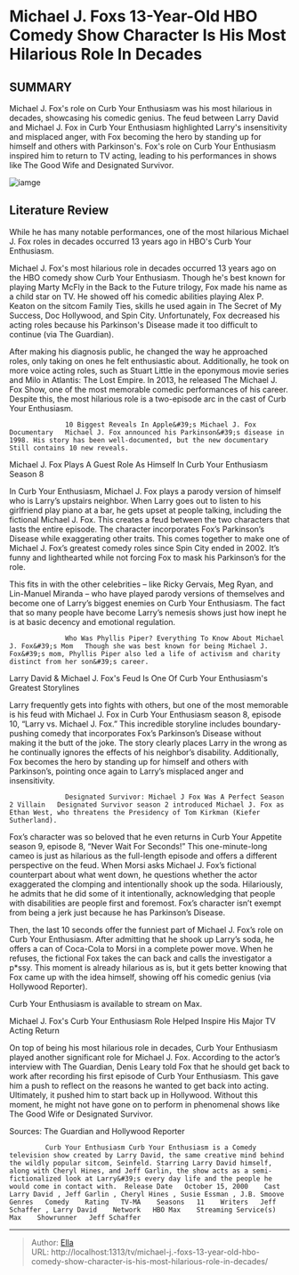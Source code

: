 # Michael J. Foxs 13-Year-Old HBO Comedy Show Character Is His Most Hilarious Role In Decades


## SUMMARY 



  Michael J. Fox&#39;s role on Curb Your Enthusiasm was his most hilarious in decades, showcasing his comedic genius.   The feud between Larry David and Michael J. Fox in Curb Your Enthusiasm highlighted Larry&#39;s insensitivity and misplaced anger, with Fox becoming the hero by standing up for himself and others with Parkinson&#39;s.   Fox&#39;s role on Curb Your Enthusiasm inspired him to return to TV acting, leading to his performances in shows like The Good Wife and Designated Survivor.  

![iamge](https://static1.srcdn.com/wordpress/wp-content/uploads/2023/12/curb-your-enthusiasm-michael-j-fox.jpg)

## Literature Review
While he has many notable performances, one of the most hilarious Michael J. Fox roles in decades occurred 13 years ago in HBO&#39;s Curb Your Enthusiasm.




Michael J. Fox&#39;s most hilarious role in decades occurred 13 years ago on the HBO comedy show Curb Your Enthusiasm. Though he&#39;s best known for playing Marty McFly in the Back to the Future trilogy, Fox made his name as a child star on TV. He showed off his comedic abilities playing Alex P. Keaton on the sitcom Family Ties, skills he used again in The Secret of My Success, Doc Hollywood, and Spin City. Unfortunately, Fox decreased his acting roles because his Parkinson&#39;s Disease made it too difficult to continue (via The Guardian).




After making his diagnosis public, he changed the way he approached roles, only taking on ones he felt enthusiastic about. Additionally, he took on more voice acting roles, such as Stuart Little in the eponymous movie series and Milo in Atlantis: The Lost Empire. In 2013, he released The Michael J. Fox Show, one of the most memorable comedic performances of his career. Despite this, the most hilarious role is a two-episode arc in the cast of Curb Your Enthusiasm.

                  10 Biggest Reveals In Apple&#39;s Michael J. Fox Documentary   Michael J. Fox announced his Parkinson&#39;s disease in 1998. His story has been well-documented, but the new documentary Still contains 10 new reveals.    


 Michael J. Fox Plays A Guest Role As Himself In Curb Your Enthusiasm Season 8 
          

In Curb Your Enthusiasm, Michael J. Fox plays a parody version of himself who is Larry’s upstairs neighbor. When Larry goes out to listen to his girlfriend play piano at a bar, he gets upset at people talking, including the fictional Michael J. Fox. This creates a feud between the two characters that lasts the entire episode. The character incorporates Fox’s Parkinson’s Disease while exaggerating other traits. This comes together to make one of Michael J. Fox’s greatest comedy roles since Spin City ended in 2002. It’s funny and lighthearted while not forcing Fox to mask his Parkinson’s for the role.




This fits in with the other celebrities – like Ricky Gervais, Meg Ryan, and Lin-Manuel Miranda – who have played parody versions of themselves and become one of Larry’s biggest enemies on Curb Your Enthusiasm. The fact that so many people have become Larry’s nemesis shows just how inept he is at basic decency and emotional regulation.

                  Who Was Phyllis Piper? Everything To Know About Michael J. Fox&#39;s Mom   Though she was best known for being Michael J. Fox&#39;s mom, Phyllis Piper also led a life of activism and charity distinct from her son&#39;s career.     



 Larry David &amp; Michael J. Fox&#39;s Feud Is One Of Curb Your Enthusiasm&#39;s Greatest Storylines 
         

Larry frequently gets into fights with others, but one of the most memorable is his feud with Michael J. Fox in Curb Your Enthusiasm season 8, episode 10, “Larry vs. Michael J. Fox.” This incredible storyline includes boundary-pushing comedy that incorporates Fox’s Parkinson’s Disease without making it the butt of the joke. The story clearly places Larry in the wrong as he continually ignores the effects of his neighbor’s disability. Additionally, Fox becomes the hero by standing up for himself and others with Parkinson’s, pointing once again to Larry’s misplaced anger and insensitivity.




                  Designated Survivor: Michael J Fox Was A Perfect Season 2 Villain   Designated Survivor season 2 introduced Michael J. Fox as Ethan West, who threatens the Presidency of Tom Kirkman (Kiefer Sutherland).    

Fox’s character was so beloved that he even returns in Curb Your Appetite season 9, episode 8, “Never Wait For Seconds!” This one-minute-long cameo is just as hilarious as the full-length episode and offers a different perspective on the feud. When Morsi asks Michael J. Fox’s fictional counterpart about what went down, he questions whether the actor exaggerated the clomping and intentionally shook up the soda. Hilariously, he admits that he did some of it intentionally, acknowledging that people with disabilities are people first and foremost. Fox’s character isn’t exempt from being a jerk just because he has Parkinson’s Disease.

Then, the last 10 seconds offer the funniest part of Michael J. Fox’s role on Curb Your Enthusiasm. After admitting that he shook up Larry’s soda, he offers a can of Coca-Cola to Morsi in a complete power move. When he refuses, the fictional Fox takes the can back and calls the investigator a p*ssy. This moment is already hilarious as is, but it gets better knowing that Fox came up with the idea himself, showing off his comedic genius (via Hollywood Reporter).






Curb Your Enthusiasm is available to stream on Max.






 Michael J. Fox&#39;s Curb Your Enthusiasm Role Helped Inspire His Major TV Acting Return 
          

On top of being his most hilarious role in decades, Curb Your Enthusiasm played another significant role for Michael J. Fox. According to the actor’s interview with The Guardian, Denis Leary told Fox that he should get back to work after recording his first episode of Curb Your Enthusiasm. This gave him a push to reflect on the reasons he wanted to get back into acting. Ultimately, it pushed him to start back up in Hollywood. Without this moment, he might not have gone on to perform in phenomenal shows like The Good Wife or Designated Survivor.




Sources: The Guardian and Hollywood Reporter

             Curb Your Enthusiasm Curb Your Enthusiasm is a Comedy television show created by Larry David, the same creative mind behind the wildly popular sitcom, Seinfeld. Starring Larry David himself, along with Cheryl Hines, and Jeff Garlin, the show acts as a semi-fictionalized look at Larry&#39;s every day life and the people he would come in contact with.  Release Date   October 15, 2000    Cast   Larry David , Jeff Garlin , Cheryl Hines , Susie Essman , J.B. Smoove    Genres   Comedy    Rating   TV-MA    Seasons   11    Writers   Jeff Schaffer , Larry David    Network   HBO Max    Streaming Service(s)   Max    Showrunner   Jeff Schaffer       


---

> Author: [Ella](https://instagram.hk.cn/)  
> URL: http://localhost:1313/tv/michael-j.-foxs-13-year-old-hbo-comedy-show-character-is-his-most-hilarious-role-in-decades/  


